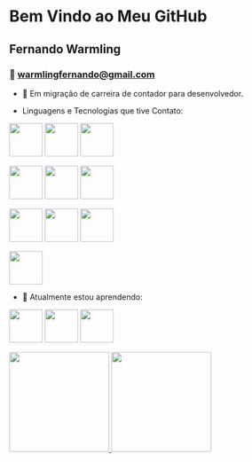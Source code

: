 # Bem Vindo ao Meu GitHub

## Fernando Warmling

### :e-mail: warmlingfernando@gmail.com

- 🔭 Em migração de carreira de contador para desenvolvedor.

- Linguagens e Tecnologias que tive Contato:

<img src="https://cdn.jsdelivr.net/gh/devicons/devicon@latest/icons/java/java-original-wordmark.svg" width = "60" />   <img src="https://cdn.jsdelivr.net/gh/devicons/devicon@latest/icons/javascript/javascript-original.svg" width="60" />   <img src="https://cdn.jsdelivr.net/gh/devicons/devicon@latest/icons/html5/html5-original-wordmark.svg" width= "60" />

<img src="https://cdn.jsdelivr.net/gh/devicons/devicon@latest/icons/css3/css3-original-wordmark.svg" width ="60" />   <img src="https://cdn.jsdelivr.net/gh/devicons/devicon@latest/icons/docker/docker-original-wordmark.svg" width ="60" />   <img src="https://cdn.jsdelivr.net/gh/devicons/devicon@latest/icons/github/github-original-wordmark.svg" width = "60" />

<img src="https://cdn.jsdelivr.net/gh/devicons/devicon@latest/icons/linux/linux-original.svg" width="60" />   <img src="https://cdn.jsdelivr.net/gh/devicons/devicon@latest/icons/mysql/mysql-original-wordmark.svg" width = "60" />   <img src="https://cdn.jsdelivr.net/gh/devicons/devicon@latest/icons/python/python-original-wordmark.svg" width ="60" />

<img src="https://cdn.jsdelivr.net/gh/devicons/devicon@latest/icons/nodejs/nodejs-original-wordmark.svg" width="60" />
          
        
     
- 🌱 Atualmente estou aprendendo:

<img src="https://cdn.jsdelivr.net/gh/devicons/devicon@latest/icons/docker/docker-original-wordmark.svg" width="60" />   <img src="https://cdn.jsdelivr.net/gh/devicons/devicon@latest/icons/php/php-original.svg" width = "60"/>   <img src="https://cdn.jsdelivr.net/gh/devicons/devicon@latest/icons/bootstrap/bootstrap-original-wordmark.svg" width="60"/>            

          
          
          
          

  

<div> 
 <a href="https://github.com/fernandowarmling"> 
 <img height="180em" src="https://github-readme-stats.vercel.app/api/top-langs/?username=fernandowarmling&layout=compact&langs_count=7&theme=dracula"/> 
 <img height="180em" src="https://github-readme-stats.vercel.app/api?username=fernandowarmling&show_icons=true&theme=dracula&include_all_commits=true&count_private=true"/> 
   </div>
